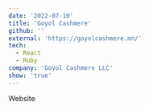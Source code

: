 ```yaml
---
date: '2022-07-10'
title: 'Goyol Cashmere'
github: ''
external: 'https://goyolcashmere.mn/'
tech:
  - React
  - Ruby
company: 'Goyol Cashmere LLC'
show: 'true'
---
```


Website
